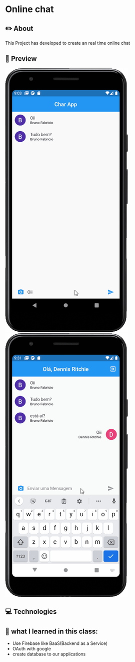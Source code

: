 # Online chat

## ✏️ About
This Project has developed to create an real time online chat

## 📱 Preview

![](.github/preview.gif) ![](.github/preview2.gif) 

## 💻 Technologies 



## 🧠 what I learned in this class:
- Use Firebase like BaaS(Backend as a Service)
-  OAuth with google
- create database to our applications
